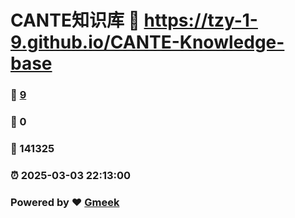# CANTE知识库 :link: https://tzy-1-9.github.io/CANTE-Knowledge-base 
### :page_facing_up: [9](https://tzy-1-9.github.io/CANTE-Knowledge-base/tag.html) 
### :speech_balloon: 0 
### :hibiscus: 141325 
### :alarm_clock: 2025-03-03 22:13:00 
### Powered by :heart: [Gmeek](https://github.com/Meekdai/Gmeek)
